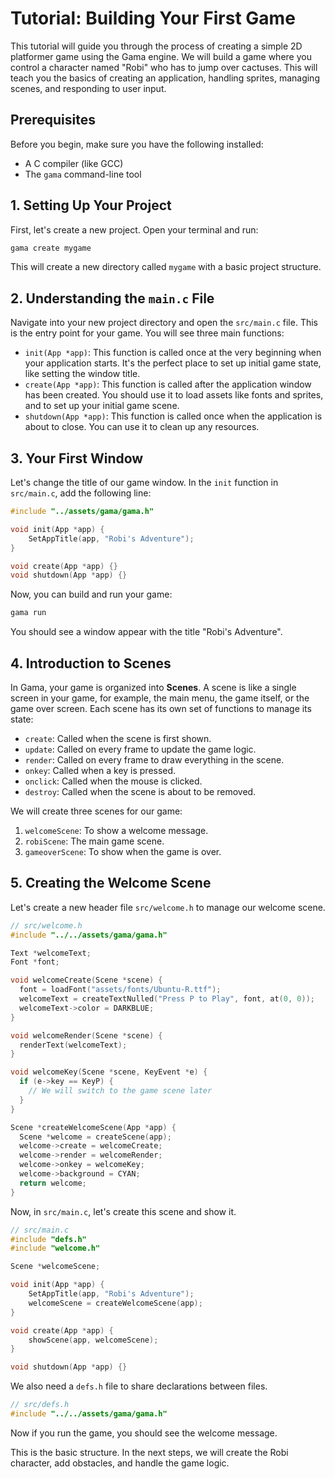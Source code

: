 # Tutorial: Building Your First Game

This tutorial will guide you through the process of creating a simple 2D platformer game using the Gama engine. We will build a game where you control a character named "Robi" who has to jump over cactuses. This will teach you the basics of creating an application, handling sprites, managing scenes, and responding to user input.

## Prerequisites

Before you begin, make sure you have the following installed:

*   A C compiler (like GCC)
*   The `gama` command-line tool

## 1. Setting Up Your Project

First, let's create a new project. Open your terminal and run:

```bash
gama create mygame
```

This will create a new directory called `mygame` with a basic project structure.

## 2. Understanding the `main.c` File

Navigate into your new project directory and open the `src/main.c` file. This is the entry point for your game. You will see three main functions:

*   `init(App *app)`: This function is called once at the very beginning when your application starts. It's the perfect place to set up initial game state, like setting the window title.
*   `create(App *app)`: This function is called after the application window has been created. You should use it to load assets like fonts and sprites, and to set up your initial game scene.
*   `shutdown(App *app)`: This function is called once when the application is about to close. You can use it to clean up any resources.

## 3. Your First Window

Let's change the title of our game window. In the `init` function in `src/main.c`, add the following line:

```c
#include "../assets/gama/gama.h"

void init(App *app) {
    SetAppTitle(app, "Robi's Adventure");
}

void create(App *app) {}
void shutdown(App *app) {}
```

Now, you can build and run your game:

```bash
gama run
```

You should see a window appear with the title "Robi's Adventure".

## 4. Introduction to Scenes

In Gama, your game is organized into **Scenes**. A scene is like a single screen in your game, for example, the main menu, the game itself, or the game over screen. Each scene has its own set of functions to manage its state:

*   `create`: Called when the scene is first shown.
*   `update`: Called on every frame to update the game logic.
*   `render`: Called on every frame to draw everything in the scene.
*   `onkey`: Called when a key is pressed.
*   `onclick`: Called when the mouse is clicked.
*   `destroy`: Called when the scene is about to be removed.

We will create three scenes for our game:

1.  `welcomeScene`: To show a welcome message.
2.  `robiScene`: The main game scene.
3.  `gameoverScene`: To show when the game is over.

## 5. Creating the Welcome Scene

Let's create a new header file `src/welcome.h` to manage our welcome scene.

```c
// src/welcome.h
#include "../../assets/gama/gama.h"

Text *welcomeText;
Font *font;

void welcomeCreate(Scene *scene) {
  font = loadFont("assets/fonts/Ubuntu-R.ttf");
  welcomeText = createTextNulled("Press P to Play", font, at(0, 0));
  welcomeText->color = DARKBLUE;
}

void welcomeRender(Scene *scene) {
  renderText(welcomeText);
}

void welcomeKey(Scene *scene, KeyEvent *e) {
  if (e->key == KeyP) {
    // We will switch to the game scene later
  }
}

Scene *createWelcomeScene(App *app) {
  Scene *welcome = createScene(app);
  welcome->create = welcomeCreate;
  welcome->render = welcomeRender;
  welcome->onkey = welcomeKey;
  welcome->background = CYAN;
  return welcome;
}
```

Now, in `src/main.c`, let's create this scene and show it.

```c
// src/main.c
#include "defs.h"
#include "welcome.h"

Scene *welcomeScene;

void init(App *app) {
    SetAppTitle(app, "Robi's Adventure");
    welcomeScene = createWelcomeScene(app);
}

void create(App *app) {
    showScene(app, welcomeScene);
}

void shutdown(App *app) {}
```

We also need a `defs.h` file to share declarations between files.

```c
// src/defs.h
#include "../../assets/gama/gama.h"

```

Now if you run the game, you should see the welcome message.

This is the basic structure. In the next steps, we will create the Robi character, add obstacles, and handle the game logic.
